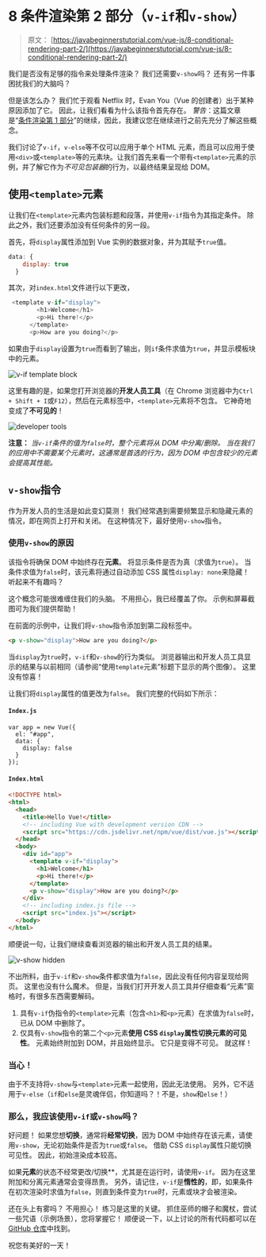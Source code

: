 # 8 条件渲染第 2 部分（`v-if`和`v-show`）

> 原文： [https://javabeginnerstutorial.com/vue-js/8-conditional-rendering-part-2/](https://javabeginnerstutorial.com/vue-js/8-conditional-rendering-part-2/)

我们是否没有足够的指令来处理条件渲染？ 我们还需要`v-show`吗？ 还有另一件事困扰我们的大脑吗？

但是该怎么办？ 我们忙于观看 Netflix 时，Evan You（Vue 的创建者）出于某种原因添加了它。 因此，让我们看看为什么该指令首先存在。 *警告*：这篇文章是“[条件渲染第 1 部分](https://javabeginnerstutorial.com/vue-js/7-conditional-rendering-part-1/)”的继续，因此，我建议您在继续进行之前先充分了解这些概念。

我们讨论了`v-if`，`v-else`等不仅可以应用于单个 HTML 元素，而且可以应用于使用`<div>`或`<template>`等的元素块。让我们首先来看一个带有`<template>`元素的示例，并了解它作为*不可见包装器*的行为，以最终结果呈现给 DOM。

## 使用`<template>`元素

让我们在`<template>`元素内包装标题和段落，并使用`v-if`指令为其指定条件。 除此之外，我们还要添加没有任何条件的另一段。

首先，将`display`属性添加到 Vue 实例的数据对象，并为其赋予`true`值。

```js
data: {
    display: true
  }
```

其次，对`index.html`文件进行以下更改，

```js
 <template v-if="display">
        <h1>Welcome</h1>
        <p>Hi there!</p>
      </template>
      <p>How are you doing?</p> 
```

如果由于`display`设置为`true`而看到了输出，则`if`条件求值为`true`，并显示模板块中的元素。

![v-if template block](img/6e38ac6963bfa766ebb74bd9aa67b5ba.png)

这里有趣的是，如果您打开浏览器的**开发人员工具**（在 Chrome 浏览器中为`Ctrl + Shift + I`或`F12`），然后在元素标签中，`<template>`元素将不包含。 它神奇地变成了**不可见的**！

![developer tools](img/65cdd8584fd0a814f07052ca3cac578b.png)

**注意：** *当`v-if`条件的值为`false`时，整个元素将从 DOM 中分离/删除。 当在我们的应用中不需要某个元素时，这通常是首选的行为，因为 DOM 中包含较少的元素会提高其性能。*

## `v-show`指令

作为开发人员的生活是如此变幻莫测！ 我们经常遇到需要频繁显示和隐藏元素的情况，即在网页上打开和关闭。 在这种情况下，最好使用`v-show`指令。

### 使用`v-show`的原因

该指令将确保 DOM 中始终存在**元素**。 将显示条件是否为真（求值为`true`）。 当条件求值为`false`时，该元素将通过自动添加 CSS 属性`display: none`来隐藏！ 听起来不有趣吗？

这个概念可能很难缠住我们的头脑。 不用担心，我已经覆盖了你。 示例和屏幕截图可为我们提供帮助！

在前面的示例中，让我们将`v-show`指令添加到第二段标签中。

```html
<p v-show="display">How are you doing?</p>
```

当`display`为`true`时，`v-if`和`v-show`的行为类似。 浏览器输出和开发人员工具显示的结果与以前相同（请参阅“使用`template`元素”标题下显示的两个图像）。 这里没有惊喜！

让我们将`display`属性的值更改为`false`。 我们完整的代码如下所示：

#### `Index.js`

```jsscript
var app = new Vue({
  el: "#app",
  data: {
    display: false
  }
});
```

#### `Index.html`

```html
<!DOCTYPE html>
<html>
  <head>
    <title>Hello Vue!</title>
    <!-- including Vue with development version CDN -->
    <script src="https://cdn.jsdelivr.net/npm/vue/dist/vue.js"></script>
  </head>
  <body>
    <div id="app">
      <template v-if="display">
        <h1>Welcome</h1>
        <p>Hi there!</p>
      </template>
      <p v-show="display">How are you doing?</p>
    </div>
    <!-- including index.js file -->
    <script src="index.js"></script>
  </body>
</html>
```

顺便说一句，让我们继续查看浏览器的输出和开发人员工具的结果。

![v-show hidden](img/af8367091b132c8d43446a93f6ede57b.png)

不出所料，由于`v-if`和`v-show`条件都求值为`false`，因此没有任何内容呈现给网页。 这里也没有什么魔术。 但是，当我们打开开发人员工具并仔细查看“元素”窗格时，有很多东西需要解码。

1.  具有`v-if`伪指令的`<template>`元素（包含`<h1>`和`<p>`元素）在求值为`false`时，已从 DOM 中删除了。
2.  仅具有`v-show`指令的第二个`<p>`元素**使用 CSS `display`属性切换元素的可见性**。 元素始终附加到 DOM，并且始终显示。 它只是变得不可见。 就这样！

### 当心！

由于不支持将`v-show`与`<template>`元素一起使用，因此无法使用。 另外，它不适用于`v-else`（`if`和`else`是灵魂伴侣，你知道吗？！不是，`show`和`else`！）

### 那么，我应该使用`v-if`或`v-show`吗？

好问题！ 如果您想**切换**，通常将**经常切换**，因为 DOM 中始终存在该元素，请使用`v-show`，无论初始条件是否为`true`或`false`。 借助 CSS `display`属性只能切换可见性。 因此，初始渲染成本较高。

如果**元素**的状态不经常更改/切换**，尤其是在运行时，请使用`v-if`。 因为在这里附加和分离元素通常会变得昂贵。 另外，请记住，`v-if`是**惰性的**，即，如果条件在初次渲染时求值为`false`，则直到条件变为`true`时，元素或块才会被渲染。

还在头上有雾吗？ 不用担心！ 练习是这里的关键。 抓住巫师的帽子和魔杖，尝试一些咒语（示例场景），您将掌握它！ 顺便说一下，以上讨论的所有代码都可以在 [GitHub 仓库](https://github.com/JBTAdmin/vuejs)中找到。

祝您有美好的一天！
